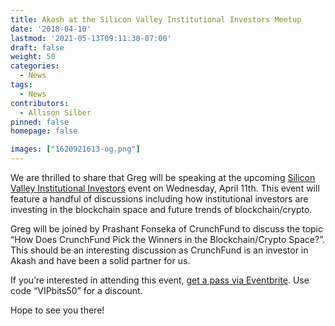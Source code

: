 ```yaml
---
title: Akash at the Silicon Valley Institutional Investors Meetup
date: '2018-04-10'
lastmod: '2021-05-13T09:11:30-07:00'
draft: false
weight: 50
categories:
  - News
tags:
  - News
contributors:
  - Allison Silber
pinned: false
homepage: false

images: ["1620921613-og.png"]
---
```

We are thrilled to share that Greg will be speaking at the upcoming [Silicon Valley Institutional Investors](https://www.eventbrite.com/e/silicon-valley-institutional-investors-iv-tickets-44568297979) event on Wednesday, April 11th. This event will feature a handful of discussions including how institutional investors are investing in the blockchain space and future trends of blockchain/crypto.

Greg will be joined by Prashant Fonseka of CrunchFund to discuss the topic “How Does CrunchFund Pick the Winners in the Blockchain/Crypto Space?”. This should be an interesting discussion as CrunchFund is an investor in Akash and have been a solid partner for us.

If you’re interested in attending this event, [get a pass via Eventbrite](https://www.eventbrite.com/e/silicon-valley-institutional-investors-iv-tickets-44568297979). Use code “VIPbits50” for a discount.

Hope to see you there!